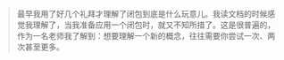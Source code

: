 





> 最早我用了好几个礼拜才理解了闭包到底是什么玩意儿。我读文档的时候感觉我理解了，当我准备应用一个闭包时，就又不知所措了。这是很普遍的，作为一名老师我了解到：想要理解一个新的概念，往往需要你尝试一次、两次甚至更多。 